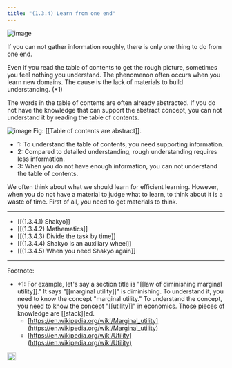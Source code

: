 ```yaml
---
title: "(1.3.4) Learn from one end"
---
```


![image](https://gyazo.com/52ee86672fc90a13bc31e9bdc6ba6f44/thumb/1000)

If you can not gather information roughly, there is only one thing to do from one end.

Even if you read the table of contents to get the rough picture, sometimes you feel nothing you understand. The phenomenon often occurs when you learn new domains. The cause is the lack of materials to build understanding. (*1)

The words in the table of contents are often already abstracted. If you do not have the knowledge that can support the abstract concept, you can not understand it by reading the table of contents.

![image](https://gyazo.com/50a8500095d6ef391f2b41d74b78fb05/thumb/1000)
Fig: [[Table of contents are abstract]].

- 1: To understand the table of contents, you need supporting information.
- 2: Compared to detailed understanding, rough understanding requires less information.
- 3: When you do not have enough information, you can not understand the table of contents.

We often think about what we should learn for efficient learning. However, when you do not have a material to judge what to learn, to think about it is a waste of time. First of all, you need to get materials to think.

---

- [[(1.3.4.1) Shakyo]]
- [[(1.3.4.2) Mathematics]]
- [[(1.3.4.3) Divide the task by time]]
- [[(1.3.4.4) Shakyo is an auxiliary wheel]]
- [[(1.3.4.5) When you need Shakyo again]]

---

Footnote:

- *1: For example, let's say a section title is "[[law of diminishing marginal utility]]." It says "[[marginal utility]]" is diminishing. To understand it, you need to know the concept "marginal utility." To understand the concept, you need to know the concept "[[utility]]" in economics. Those pieces of knowledge are [[stack]]ed.
    - [https://en.wikipedia.org/wiki/Marginal_utility](https://en.wikipedia.org/wiki/Marginal_utility)
    - [https://en.wikipedia.org/wiki/Utility](https://en.wikipedia.org/wiki/Utility)

<img src='https://scrapbox.io/api/pages/nishio/en/icon' alt='en.icon' height="19.5"/>